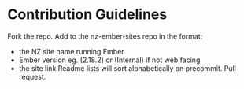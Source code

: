 Contribution Guidelines
=======================

Fork the repo.
Add to the nz-ember-sites repo in the format:
  - the NZ site name running Ember
  - Ember version eg. (2.18.2) or (Internal) if not web facing
  - the site link
Readme lists will sort alphabetically on precommit.
Pull request.
